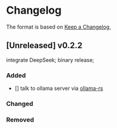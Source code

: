 # Changelog

The format is based on [Keep a Changelog](https://keepachangelog.com/en/1.1.0/),

## [Unreleased] v0.2.2
integrate DeepSeek; binary release;

### Added
- [] talk to ollama server via [ollama-rs](https://github.com/pepperoni21/ollama-rs)

### Changed


### Removed

